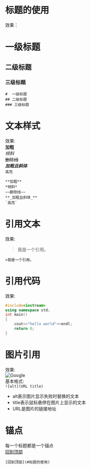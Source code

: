 # 标题的使用  

效果：
# 一级标题
## 二级标题
### 三级标题
```
#  一级标题
## 二级标题
### 三级标题
```

# 文本样式  

效果:  
**加粗**  
*倾斜*  
~~删除线~~  
**_加粗且斜体_**  
`高亮`
```
**加粗**  
*倾斜*  
~~删除线~~  
**_加粗且斜体_**
`高亮`
```

# 引用文本  

效果:  
>我是一个引用。
```
>我是一个引用。
```


# 引用代码  

效果:  
```cpp
#include<iostream>
using namespace std;
int main()
{
    cout<<"hello world"<<endl;
    return 0;
}
```


# 图片引用  

效果:  
![Google](https://www.google.com/images/branding/googlelogo/1x/googlelogo_color_272x92dp.png "Google")  
基本格式:  
`![alt](URL title)`  
* alt表示图片显示失败时替换的文本  
* title表示鼠标悬停在图片上显示的文本
* URL是图片的链接地址  

# 锚点  
每一个标题都是一个锚点  
[回到顶部](#标题的使用)  
``` 
[回到顶部](#标题的使用) 
```
